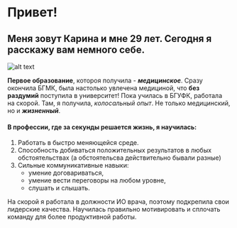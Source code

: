 # Привет! 
## Меня зовут Карина и мне 29 лет. Сегодня я расскажу вам немного себе.

![alt text](<03-04-2024 16-44-18.png>)

__Первое образование__, котороя получила - ___медицинское___. Сразу окончила БГМК, была настолько увлечена медициной, что __без раздумий__ поступила в университет!
Пока училась в БГУФК, работала на скорой. Там, я получила, *колосальный опыт*. Не только медицинский, но и ___жизненный___. 

#### В профессии, где за секунды решается жизнь, я научилась:
1. Работать в быстро меняющейся среде.
2. Способность добиваться положительных результатов в любых обстоятельствах (а обстоятельсва действительно бывали разные)
3. Сильные коммуникативные навыки:
   - умение договариваться, 
   - умение вести переговоры на любом уровне, 
   - слушать и слышать.
  
На скорой я работала в должности ИО врача, поэтому подкрепила свои лидерские качества. Научилась правильно мотивировать и сплочать команду для более продуктивной работы.
